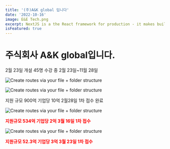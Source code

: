 ```yaml
---
title: '(주)A&K global 입니다'
date: '2022-10-16'
image: E&E Tech.png
excerpt: NextJS is a the React framework for production - it makes building fullstack React apps and sites a breeze and ships with built-in SSR.
isFeatured: true
---
```


# 주식회사 A&K global입니다.
2월 23일 개설 45명 수강 중 2월 23일~11월 28일  

![Create routes via your file + folder structure](A&K1.jpeg)  

![Create routes via your file + folder structure](A&K2.png)  

지원 규모 900억 기업당 10억 2월28일 1차 접수 완료

![Create routes via your file + folder structure](A&K3.png)

<span style='color:red'><b>지원규모 534억 기업당 2억 3월 16일 1차 접수</b></span> 

![Create routes via your file + folder structure](A&K4.png)

<span style='color:red'><b>지원규모 52.3억 기업당 3억 3월 23일 1차 접수</b></span>